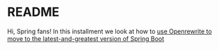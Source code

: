 # README

Hi, Spring fans! In this installment we look at how to [use Openrewrite to move to the latest-and-greatest version of Spring Boot ](https://docs.openrewrite.org/recipes/java/spring/boot3/upgradespringboot_3_0)